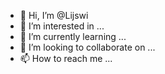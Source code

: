 - 👋 Hi, I’m @Lijswi
- 👀 I’m interested in ...
- 🌱 I’m currently learning ...
- 💞️ I’m looking to collaborate on ...
- 📫 How to reach me ...

<!---
Lijswi/Lijswi is a ✨ special ✨ repository because its `README.md` (this file) appears on your GitHub profile.
You can click the Preview link to take a look at your changes.
--->
